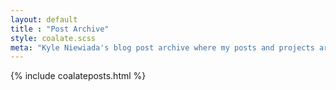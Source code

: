 ```yaml
---
layout: default
title : "Post Archive"
style: coalate.scss
meta: "Kyle Niewiada's blog post archive where my posts and projects are listed into categories based on the magnitude of each project and by personal updates"
---
```


{% include coalateposts.html %}
